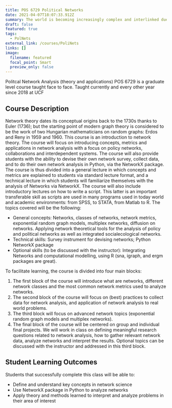 ```yaml
---
title: POS 6729 Political Networks 
date: 2021-04-07T18:07:33.912Z
summary: The world is becoming increasingly complex and interlinked due to globalization and the advancements of technologies. In the last two decades, network science has gained traction and has been used to describe a wide variety of different phenomena in life and social sciences. In fact, it is well documented that structural properties of networks influence behaviors and outcomes in a wide range of systems: from social networks to food webs, from landscapes to power grids, from the internet to political and policy networks, not to mention epidemics and vaccines interactions, strategies and ideas, coalitions and teams.
draft: false
featured: true
tags:
  - PolNets
external_link: /courses/PoliNets
links: []
image:
  filename: featured
  focal_point: Smart
  preview_only: false
---
```

Politcal Network Analysis (theory and applications) POS 6729 is a graduate level course taught face to face. 
Taught currently and every other year since 2018 at UCF

## Course Description
Network theory dates its conceptual origins back to the
1730s thanks to Euler (1736); but the starting point of
modern graph theory is considered to be the work of two
Hungarian mathematicians on random graphs: Erdos and
Reny in 1959 and 1960.
This course is an introduction to network theory. The course
will focus on introducing concepts, metrics and applications
in network analysis with a focus on policy networks,
collaborations and interdependent systems. The course will
also provide students with the ability to devise their own
network survey, collect data, and to do their own network
analysis in Python, via the NetworkX package. The course is
thus divided into a general lecture in which concepts and
metrics are explained to students via standard lecture
format, and a technical lecture in which students will
familiarize themselves with the analysis of Networks via
NetworkX. The course will also include introductory lectures
on how to write a script. This latter is an important
transferable skill as scripts are used in many programs used
in today world and academic environments: from SPSS, to
STATA, from Matlab to R. 
The topics covered will be the
following:
- General concepts: Networks, classes of networks,
network metrics, exponential random graph models,
multiplex networks, diffusion on networks. Applying
network theoretical tools for the analysis of policy and
political networks as well as integrated socialecological
networks.
- Technical skills: Survey instrument for devising
networks; Python NetworkX package
- Optional skills (to be discussed with the instructor):
Integrating Networks and computational modelling,
using R (sna, igraph, and ergm packages are great).

To facilitate learning, the course is divided into four
main blocks:
1. The first block of the course will introduce what are
networks, different network classes and the most
common network metrics used to analyze networks.
2. The second block of the course will focus on (best)
practices to collect data for network analysis, and
application of network analysis to real world problems.
3. The third block will focus on advanced network topics
(exponential random graph models and multiplex
networks).
4. The final block of the course will be centered on group
and individual final projects. We will work in class on
defining meaningful research questions related to
network analysis, how to gather relevant network data,
analyze networks and interpret the results. Optional
topics can be discussed with the instructor and
addressed in this third block.

## Student Learning Outcomes
Students that successfully complete this class will be able to:
- Define and understand key concepts in network science
- Use NetworkX package in Python to analyze networks
- Apply theory and methods learned to interpret and
analyze problems in their area of interest
